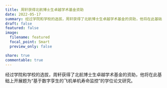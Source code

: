 ```yaml
---
title: 周轩获得北航博士生卓越学术基金资助
date: 2022-05-17
summary: 经过学院和学校的选拔，周轩获得了北航博士生卓越学术基金的资助，他将在此基础上开展基于数字孪生的飞机单机寿命监控的学位论文研究。
draft: false
featured: false
image:
  filename: featured
  focal_point: Smart
  preview_only: false

share: true
commentable: true
---
```

经过学院和学校的选拔，周轩获得了北航博士生卓越学术基金的资助，他将在此基础上开展题为“基于数字孪生的飞机单机寿命监控”的学位论文研究。
